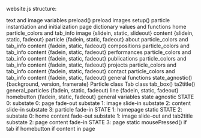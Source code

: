 website.js structure:

text and image variables
preload()
  preload images
setup()
  particle instantiation and initialization
page dictionary values and functions
  home
    particle_colors and tab_info
    image {slidein, static, slideout}
    content {slidein, static, fadeout}
    particle {fadein, static, fadeout}
  about
    particle_colors and tab_info
    content {fadein, static, fadeout}
   compositions
    particle_colors and tab_info
    content {fadein, static, fadeout}
   performances
    particle_colors and tab_info
    content {fadein, static, fadeout}
   publications
    particle_colors and tab_info
    content {fadein, static, fadeout}
   projects
    particle_colors and tab_info
    content {fadein, static, fadeout}
   contact
    particle_colors and tab_info
    content {fadein, static, fadeout}
general functions
  state_agnostic()
    {background, version, framerate}
   Particle class
   Tab class
   tab_box()
   ta2title()
   general_particles {fadein, static, fadeout)
   line {fadein, static, fadeout}
   homebutton {fadein, static, fadeout}
general variables
  state agnostic
  STATE 0:
    substate 0: page fade-out
    substate 1: image slide-in
    substate 2: content slide-in
    substate 3: particle fade-in
  STATE 1: 
    homepage static
  STATE 2:
    substate 0: home content fade-out
    substate 1: image slide-out and tab2title
    substate 2: page content fade-in
  STATE 3: 
    page static
mousePressed()
   if tab
   if homebutton
   if content in page
